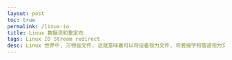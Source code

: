 ```yaml
---
layout: post
toc: true
permalink: /linux-io
title: Linux 数据流和重定向
tags: Linux IO Stream redirect
desc: Linux 世界中, 万物皆文件. 这就意味着可以将设备视为文件, 将套接字和管道视为文件, 将文件也视为文件. 无论何时打开资源, 我们都会获得一个文件描述符编号(file descriptor number). 每个 Linux 进程都包含三个打开的资源: STDIN、 STDOUT、STDERR.  
---
```


